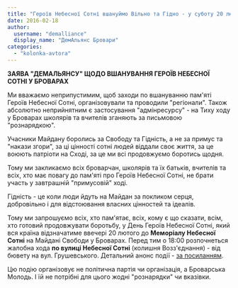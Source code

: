 ```yaml
---
title: "Героїв Небесної Сотні вшануймо Вільно та Гідно - у суботу 20 лютого о 18:00"
date: 2016-02-18
author: 
  username: "demalliance"
  display_name: "ДемАльянс Бровари"
categories: 
  - "kolonka-avtora"
---
```


**ЗАЯВА "ДЕМАЛЬЯНСУ" ЩОДО ВШАНУВАННЯ ГЕРОЇВ НЕБЕСНОЇ СОТНІ У БРОВАРАХ**

Ми вважаємо неприпустимим, щоб заходи по вшануванню пам'яті Героїв Небесної Сотні, організовували та проводили "регіонали". Також абсолютно неприйнятним є застосування "адмінресурсу" - на Тиху ходу у Броварах школярів та вчителів зганяють за письмовою "рознарядкою".

Учасники Майдану боролись за Свободу та Гідність, а не за примус та "накази згори", за ці цінності сотні людей віддали своє життя, за це воюють патріоти на Сході, за це ми всі продовжуємо боротись щодня.

Тому ми закликаємо всіх броварчан, школярів та їх батьків, вчителів та всіх, хто має повагу до пам'яті про Героїв Небесної Сотні, не брати участь у завтрашній "примусовій" ході.

Гідність - це коли люди йдуть на Майдан за покликом серця, добровільно і для відстоювання власних цінностей та ідеалів.

Тому ми запрошуємо всіх, хто пам'ятає, всіх, кому є що сказати, всім, хто готовий продовжувати боротьбу, у День Героїв Небесної Сотні, який вся країна відзначатиме ввечері 20 лютого до **Меморіалу Небесної Сотні** на Майдані Свободи у Броварах. Перед тим о 18:00 розпочнеться жалобна хода **по вулиці Небесної Сотні** (колишня Возз'єднання) - від бювету на вул. Грушевського. Детальний анонс події - [за посиланням](https://mpz.brovary.org/zavtra-molod-vshanuye-pamyat-geroyiv-nebesnoyi-sotni-na-majdani-svobody/).

Цю подію організовує не політична партія чи організація, а Броварська Молодь. І їй не потрібні для цього жодні "рознарядки" чи вказівки.
